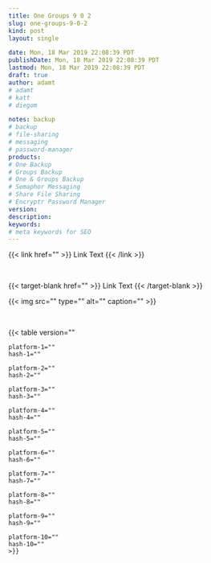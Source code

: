 ```yaml
---
title: One Groups 9 0 2
slug: one-groups-9-0-2
kind: post
layout: single

date: Mon, 18 Mar 2019 22:08:39 PDT
publishDate: Mon, 18 Mar 2019 22:08:39 PDT
lastmod: Mon, 18 Mar 2019 22:08:39 PDT
draft: true
author: adamt
# adamt
# katt
# diegom 

notes: backup
# backup
# file-sharing
# messaging
# password-manager
products: 
# One Backup
# Groups Backup
# One & Groups Backup
# Semaphor Messaging 
# Share File Sharing
# Encryptr Password Manager
version: 
description: 
keywords: 
# meta keywords for SEO 
---
```




<!-- link -->
{{< link
    href="" >}}
    Link Text
{{< /link >}}

<br> 

<!-- link target-blank -->
{{< target-blank
    href="" >}}
    Link Text
{{< /target-blank >}}


<!-- img/figure -->
{{< img 
    src="" 
    type="" 
    alt="" 
    caption="" >}} 

<br>

<!-- hash table -->
{{< table 
    version=""

    platform-1="" 
    hash-1="" 
    
    platform-2="" 
    hash-2=""  

    platform-3="" 
    hash-3=""  

    platform-4="" 
    hash-4="" 

    platform-5="" 
    hash-5=""  

    platform-6="" 
    hash-6=""  

    platform-7="" 
    hash-7=""  

    platform-8="" 
    hash-8=""  

    platform-9="" 
    hash-9=""  

    platform-10="" 
    hash-10=""  
    >}} 